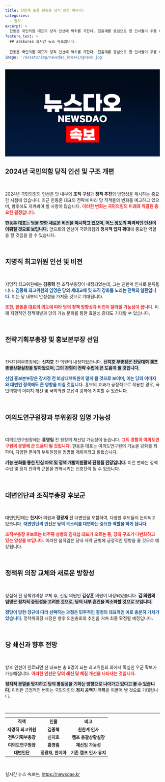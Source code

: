 ```yaml
---
title: 친한계 중용 한동훈 당직 인선 마무리!
categories:
  - 정치
excerpt: >
  한동훈 국민의힘 대표가 당직 인선에 박차를 가한다. 친윤계를 중심으로 한 인사들이 주를 이루며, 최고위원 인선과 기능 분할 체계가 눈길을 끌고 있다. 5일 최고의결로 결정될 인선이 당 쇄신에 어떤 변화를 가져올지 주목된다!
feature_text: >
  ## adskorea 실시간 뉴스 속보입니다.

  한동훈 국민의힘 대표가 당직 인선에 박차를 가한다. 친윤계를 중심으로 한 인사들이 주를 이루며, 최고위원 인선과 기능 분할 체계가 눈길을 끌고 있다. 5일 최고의결로 결정될 인선이 당 쇄신에 어떤 변화를 가져올지 주목된다!
image: '/assets/img/newsdao_breakingnews.jpg'
---
```


<p><img src="/assets/img/newsdao_breakingnews.jpg" alt="adskorea 속보" /></p>

<h2>2024년 국민의힘 당직 인선 및 구조 개편</h2>

<p data-ke-size="size16">&nbsp;</p>

<p>2024년 국민의힘의 인선은 당 내부의 <b>조직 구성</b>과 <b>정책 추진</b>의 방향성을 제시하는 중요한 시점에 있습니다. 최근 한동훈 대표의 전략에 따라 당 직책들의 변화를 예고하고 있으며, 향후에도 지켜봐야 할 사항이 많습니다. <b><span style="color: #ee2323;">이러한 변화는 국민의힘의 미래와 직결된 중요한 결정입니다.</span></b> </p>

<p><b><span style="background-color: #21538527;">한동훈 대표는 당을 향한 새로운 비전을 제시하고 있으며, 어느 정도의 파격적인 인선이 이뤄질 것으로 보입니다.</span></b> 앞으로의 인선이 국민의힘의 <b>정치적 입지 확대</b>에 중요한 역할을 할 것임을 알 수 있습니다. </p>

<p data-ke-size="size16">&nbsp;</p>

<h2>지명직 최고위원 인선 및 비전</h2>

<p data-ke-size="size16">&nbsp;</p>

<p>지명직 최고위원에는 <b>김종혁</b> 전 조직부총장이 내정되었는데, 그는 친한계 인사로 분류됩니다. <b><span style="color: #1a5490;">김종혁 최고위원의 임명은 당의 <b>세대교체</b> 및 <b>조직 강화</b>를 노리는 전략의 일환입니다.</span></b> 이는 당 내부의 안정성을 가져올 것으로 기대됩니다. </p>

<p><b><span style="color: #ee2323;">또한, 한동훈 대표의 의도에 따라 당의 <b>정책 방향성</b>과 <b>비전</b>이 달라질 가능성이 큽니다.</span></b> 미래 지향적인 정책개발과 당의 기능 분화를 통한 효율성 증대도 기대할 수 있습니다. </p>

<p data-ke-size="size16">&nbsp;</p>

<h2>전략기획부총장 및 홍보본부장 선임</h2>

<p data-ke-size="size16">&nbsp;</p>

<p>전략기획부총장에는 <b>신지호</b> 전 의원이 내정되었습니다. <b><span style="background-color: #21538527;">신지호 부총장은 전당대회 캠프 총괄상황실장을 맡아왔으며, 그의 경험이 전략 수립에 큰 도움이 될 것입니다.</span></b> </p>

<p><b><span style="color: #1a5490;">신임 홍보본부장은 <b>장서정</b> 전 비상대책위원이 맡게 될 것으로 보이며, 이는 당의 이미지와 대변인 정책에도 큰 영향을 미칠 것입니다.</span></b> 홍보의 효과가 긍정적으로 작용할 경우, 국민의힘의 이미지 개선 및 국회의원 교섭력 강화에 기여할 수 있습니다. </p>

<p data-ke-size="size16">&nbsp;</p>

<h2>여의도연구원장과 부위원장 임명 가능성</h2>

<p data-ke-size="size16">&nbsp;</p>

<p>여의도연구원장에는 <b>홍영림</b> 전 원장의 재신임 가능성이 높습니다. <b><span style="color: #ee2323;">그의 경험이 여의도연구원의 운영에 큰 도움이 될 것입니다.</span></b> 한동훈 대표는 여의도연구원의 기능을 강화를 꾀하며, 다양한 분야의 부위원장을 임명할 계획이라고 밝혔습니다. </p>

<p><b><span style="background-color: #21538527;">기능 분화를 통한 민심 파악 및 정책 개발이원활히 진행될 전망입니다.</span></b> 이런 변화는 정책 수립 및 정치 전략의 근본을 변화시키는 신호탄이 될 수 있습니다. </p>

<p data-ke-size="size16">&nbsp;</p>

<h2>대변인단과 조직부총장 후보군</h2>

<p data-ke-size="size16">&nbsp;</p>

<p>대변인단에는 <b>한지아</b> 의원과 <b>정광재</b> 전 대변인을 포함하여, 다양한 후보들이 논의되고 있습니다. <b><span style="color: #1a5490;">대변인단의 인선은 당의 목소리를 대변하는 중요한 역할을 하게 됩니다.</span></b> </p>

<p><b><span style="color: #ee2323;">조직부총장 후보로는 비주류 성향의 <b>김재섭 대표</b>가 오르는 등, 당의 구조가 다변화하고 있는 양상을 보입니다.</span></b> 이러한 움직임은 당내 세력 균형에 긍정적인 영향을 줄 것으로 예상됩니다. </p>

<p data-ke-size="size16">&nbsp;</p>

<h2>정책위 의장 교체와 새로운 방향성</h2>

<p data-ke-size="size16">&nbsp;</p>

<p>정점식 전 정책위의장 교체 후, 신임 의원인 <b>김상훈</b> 의원이 내정되었습니다. <b><span style="background-color: #21538527;">김 의원의 임명은 정치적 중립성을 고려한 것으로, 당의 내부 혼란을 최소화할 것으로 보입니다.</span></b> </p>

<p><b><span style="color: #1a5490;">정당이 당헌·당규에 따라 선택하는 과정은 민주적인 결정의 대표적인 예로 충분히 가치가 있습니다.</span></b> 정책위의장 내정은 향후 의원총회의 추인을 거쳐 최종 확정될 예정입니다. </p>

<p data-ke-size="size16">&nbsp;</p>

<h2>당 쇄신과 향후 전망</h2>

<p data-ke-size="size16">&nbsp;</p>

<p>향후 인선이 완료되면 한 대표는 총 9명이 되는 최고위원회 외에서 확실한 우군 확보가 가능해집니다. <b><span style="color: #ee2323;">이러한 인선은 당의 쇄신 및 체질 개선을 나타내는 것입니다.</span></b> </p>

<p><b><span style="background-color: #21538527;">정치적 분열을 방지하고 당의 통일성을 기하는 방향으로 나아가고 있다고 볼 수 있습니다.</span></b> 이러한 긍정적인 변화는 국민의힘의 <b>정치 공백기 극복</b>을 이끌어 낼 것으로 기대됩니다. </p>

<p data-ke-size="size16">&nbsp;</p>

<hr>

<table style="width: 100%; border-collapse: collapse;">
    <tr>
        <td style="text-align: center; height: 17px;"><b>직책</b></td>
        <td style="text-align: center; height: 17px;"><b>인물</b></td>
        <td style="text-align: center; height: 17px;"><b>비고</b></td>
    </tr>
    <tr>
        <td style="text-align: center; height: 17px;"><b>지명직 최고위원</b></td>
        <td style="text-align: center; height: 17px;"><b>김종혁</b></td>
        <td style="text-align: center; height: 17px;"><b>친한계 인사</b></td>
    </tr>
    <tr>
        <td style="text-align: center; height: 17px;"><b>전략기획부총장</b></td>
        <td style="text-align: center; height: 17px;"><b>신지호</b></td>
        <td style="text-align: center; height: 17px;"><b>캠프 총괄상황실장</b></td>
    </tr>
    <tr>
        <td style="text-align: center; height: 17px;"><b>여의도연구원장</b></td>
        <td style="text-align: center; height: 17px;"><b>홍영림</b></td>
        <td style="text-align: center; height: 17px;"><b>재신임 가능성</b></td>
    </tr>
    <tr>
        <td style="text-align: center; height: 17px;"><b>대변인단</b></td>
        <td style="text-align: center; height: 17px;"><b>정광재, 한지아</b></td>
        <td style="text-align: center; height: 17px;"><b>기존 캠프 인사 유지</b></td>
    </tr>

</table>

<p data-ke-size="size16">&nbsp;</p>
실시간 뉴스 속보는, <a href="https://newsdao.kr" rel="dofollow">https://newsdao.kr</a>


